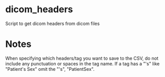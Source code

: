 # dicom_headers
Script to get dicom headers from dicom files
# Notes
When specifying which headers/tag you want to save to the CSV, do not include any punctuation or spaces in the tag name. If a tag has a "'s" like "Patient's Sex" omit the "'s", "PatientSex".

